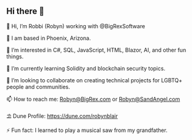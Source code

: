 ## Hi there 👋

👋 Hi, I’m Robbi (Robyn) working with @BigRexSoftware

🌵 I am based in Phoenix, Arizona.

👀 I’m interested in C#, SQL, JavaScript, HTML, Blazor, AI, and other fun things.

🌱 I’m currently learning Solidity and blockchain security topics.

💞️ I’m looking to collaborate on creating technical projects for LGBTQ+ people and communities.

📫 How to reach me: Robyn@BigRex.com or Robyn@SandAngel.com

⛱️ Dune Profile: https://dune.com/robynblair

⚡ Fun fact: I learned to play a musical saw from my grandfather.

